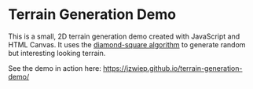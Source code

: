 # Terrain Generation Demo

This is a small, 2D terrain generation demo created with JavaScript and HTML Canvas. It uses the [diamond-square algorithm](https://en.wikipedia.org/wiki/Diamond-square_algorithm) to generate random but interesting looking terrain.

See the demo in action here: https://jzwiep.github.io/terrain-generation-demo/
